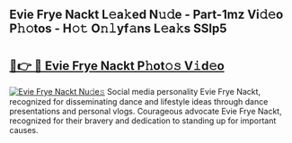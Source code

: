 ## Evie Frye Nackt L𝚎a𝚔ed N𝚞𝚍e - Part-1mz Vi𝚍𝚎o P𝚑𝚘tos - H𝚘𝚝 O𝚗𝚕yf𝚊ns L𝚎a𝚔s SSlp5

# <h2><a href="http://kfa3wjk.oniu.top/?m=Evie+Frye+Nackt">🔗👉 🔴 Evie Frye Nackt P𝚑ot𝚘𝚜 V𝚒d𝚎o</a></h2>

[![Evie Frye Nackt Nu𝚍e𝚜](https://i.imgur.com/0qMVB7G.gif)](http://kfa3wjk.oniu.top/?m=Evie+Frye+Nackt)
Social media personality Evie Frye Nackt, recognized for disseminating dance and lifestyle ideas through dance presentations and personal vlogs. Courageous advocate Evie Frye Nackt, recognized for their bravery and dedication to standing up for important causes.  
